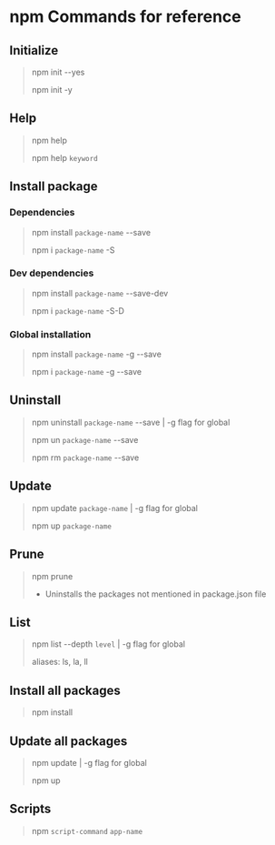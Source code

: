 # npm Commands for reference

## Initialize
> npm init --yes
>
> npm init -y

## Help
> npm help
>
> npm help `keyword`

## Install package
### Dependencies
> npm install `package-name` --save
>
> npm i `package-name` -S

### Dev dependencies
> npm install `package-name` --save-dev
>
> npm i `package-name` -S-D

### Global installation
> npm install `package-name` -g --save
>
> npm i `package-name` -g --save

## Uninstall
> npm uninstall `package-name` --save | -g flag for global
>
> npm un `package-name` --save
>
> npm rm `package-name` --save

## Update
> npm update `package-name` | -g flag for global
>
> npm up `package-name`

## Prune
> npm prune
>
> - Uninstalls the packages not mentioned in package.json file

## List
> npm list --depth `level` | -g flag for global
>
> aliases: ls, la, ll

## Install all packages
> npm install

## Update all packages
> npm update | -g flag for global
>
> npm up

## Scripts
> npm `script-command` `app-name`